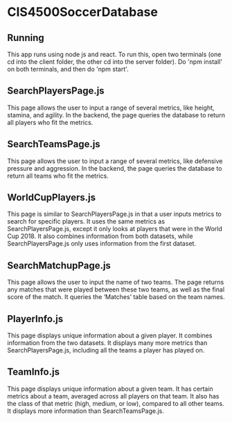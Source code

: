 ﻿# CIS4500SoccerDatabase
## Running
This app runs using node js and react. To run this, open two terminals (one cd into the client folder, the other cd into the server folder). Do 'npm install' on both
terminals, and then do 'npm start'.

## SearchPlayersPage.js
This page allows the user to input a range of several metrics, like height, stamina, and agility. In the backend, the page queries the database to return all players who fit the metrics.

## SearchTeamsPage.js
This page allows the user to input a range of several metrics, like defensive pressure and aggression. In the backend, the page queries the database to return all teams who fit the metrics.

## WorldCupPlayers.js
This page is similar to SearchPlayersPage.js in that a user inputs metrics to search for specific players. It uses the same metrics as SearchPlayersPage.js, except it only looks at players that were in the World Cup 2018. It also combines information from both datasets, while SearchPlayersPage.js only uses information from the first dataset.

## SearchMatchupPage.js
This page allows the user to input the name of two teams. The page returns any matches that were played between these two teams, as well as the final score of the match. It queries the ‘Matches’ table based on the team names.

## PlayerInfo.js
This page displays unique information about a given player. It combines information from the two datasets. It displays many more metrics than SearchPlayersPage.js, including all the teams a player has played on.

## TeamInfo.js
This page displays unique information about a given team. It has certain metrics about a team, averaged across all players on that team. It also has the class of that metric (high, medium, or low), compared to all other teams. It displays more information than SearchTeamsPage.js.

